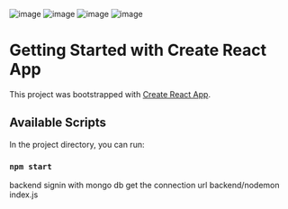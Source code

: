 ![image](https://user-images.githubusercontent.com/54628915/199037009-e54c6c9b-da9b-4b84-99a2-918d06e5b29e.png)
![image](https://user-images.githubusercontent.com/54628915/199037133-85ddde67-f717-4035-b120-55c34254ad82.png)
![image](https://user-images.githubusercontent.com/54628915/199037522-ebf349cd-f769-4357-9ac9-4cfdc2327711.png)
![image](https://user-images.githubusercontent.com/54628915/199037775-ab4cca89-9335-4d9c-9bd9-93447243482a.png)

# Getting Started with Create React App

This project was bootstrapped with [Create React App](https://github.com/facebook/create-react-app).

## Available Scripts

In the project directory, you can run:

### `npm start`

backend
signin with mongo db
get the connection url
backend/nodemon index.js
